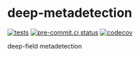 # deep-metadetection

[![tests](https://github.com/beckermr/deep-metadetection/actions/workflows/tests.yml/badge.svg)](https://github.com/beckermr/deep-metadetection/actions/workflows/tests.yml) [![pre-commit.ci status](https://results.pre-commit.ci/badge/github/beckermr/deep-metadetection/main.svg)](https://results.pre-commit.ci/latest/github/beckermr/deep-metadetection/main) [![codecov](https://codecov.io/gh/beckermr/deep-metadetection/graph/badge.svg?token=CHqIu9leXU)](https://codecov.io/gh/beckermr/deep-metadetection)

deep-field metadetection
